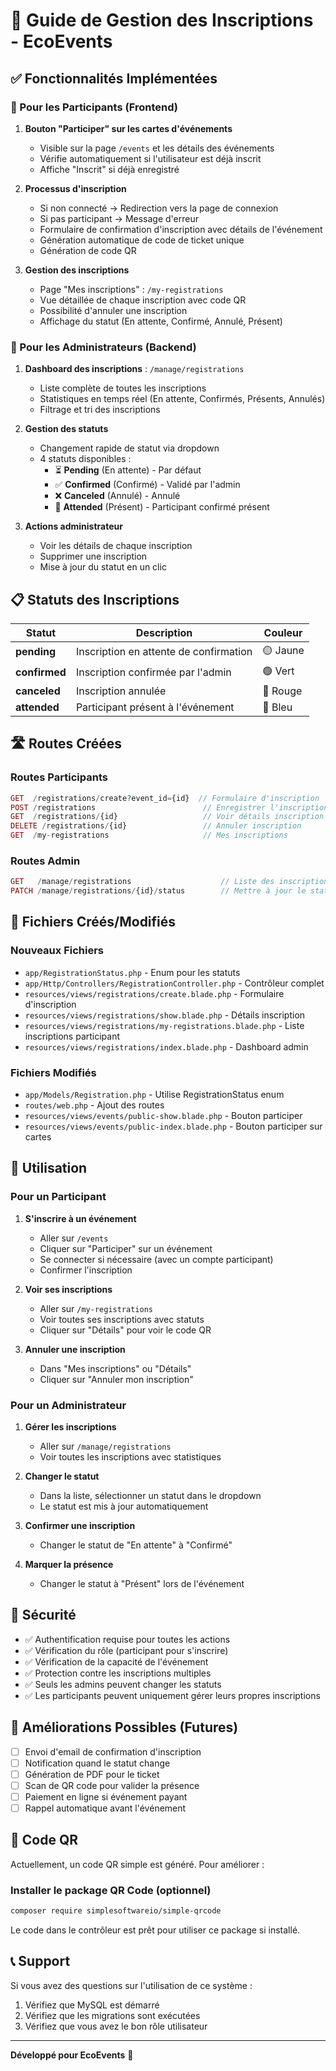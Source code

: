 # 🎫 Guide de Gestion des Inscriptions - EcoEvents

## ✅ Fonctionnalités Implémentées

### 🔹 Pour les Participants (Frontend)

1. **Bouton "Participer" sur les cartes d'événements**

    - Visible sur la page `/events` et les détails des événements
    - Vérifie automatiquement si l'utilisateur est déjà inscrit
    - Affiche "Inscrit" si déjà enregistré

2. **Processus d'inscription**

    - Si non connecté → Redirection vers la page de connexion
    - Si pas participant → Message d'erreur
    - Formulaire de confirmation d'inscription avec détails de l'événement
    - Génération automatique de code de ticket unique
    - Génération de code QR

3. **Gestion des inscriptions**
    - Page "Mes inscriptions" : `/my-registrations`
    - Vue détaillée de chaque inscription avec code QR
    - Possibilité d'annuler une inscription
    - Affichage du statut (En attente, Confirmé, Annulé, Présent)

### 🔹 Pour les Administrateurs (Backend)

1. **Dashboard des inscriptions** : `/manage/registrations`

    - Liste complète de toutes les inscriptions
    - Statistiques en temps réel (En attente, Confirmés, Présents, Annulés)
    - Filtrage et tri des inscriptions

2. **Gestion des statuts**

    - Changement rapide de statut via dropdown
    - 4 statuts disponibles :
        - ⏳ **Pending** (En attente) - Par défaut
        - ✅ **Confirmed** (Confirmé) - Validé par l'admin
        - ❌ **Canceled** (Annulé) - Annulé
        - 👤 **Attended** (Présent) - Participant confirmé présent

3. **Actions administrateur**
    - Voir les détails de chaque inscription
    - Supprimer une inscription
    - Mise à jour du statut en un clic

## 📋 Statuts des Inscriptions

| Statut        | Description                            | Couleur  |
| ------------- | -------------------------------------- | -------- |
| **pending**   | Inscription en attente de confirmation | 🟡 Jaune |
| **confirmed** | Inscription confirmée par l'admin      | 🟢 Vert  |
| **canceled**  | Inscription annulée                    | 🔴 Rouge |
| **attended**  | Participant présent à l'événement      | 🔵 Bleu  |

## 🛣️ Routes Créées

### Routes Participants

```php
GET  /registrations/create?event_id={id}  // Formulaire d'inscription
POST /registrations                        // Enregistrer l'inscription
GET  /registrations/{id}                   // Voir détails inscription
DELETE /registrations/{id}                 // Annuler inscription
GET  /my-registrations                     // Mes inscriptions
```

### Routes Admin

```php
GET   /manage/registrations                    // Liste des inscriptions
PATCH /manage/registrations/{id}/status        // Mettre à jour le statut
```

## 📁 Fichiers Créés/Modifiés

### Nouveaux Fichiers

-   `app/RegistrationStatus.php` - Enum pour les statuts
-   `app/Http/Controllers/RegistrationController.php` - Contrôleur complet
-   `resources/views/registrations/create.blade.php` - Formulaire d'inscription
-   `resources/views/registrations/show.blade.php` - Détails inscription
-   `resources/views/registrations/my-registrations.blade.php` - Liste inscriptions participant
-   `resources/views/registrations/index.blade.php` - Dashboard admin

### Fichiers Modifiés

-   `app/Models/Registration.php` - Utilise RegistrationStatus enum
-   `routes/web.php` - Ajout des routes
-   `resources/views/events/public-show.blade.php` - Bouton participer
-   `resources/views/events/public-index.blade.php` - Bouton participer sur cartes

## 🚀 Utilisation

### Pour un Participant

1. **S'inscrire à un événement**

    - Aller sur `/events`
    - Cliquer sur "Participer" sur un événement
    - Se connecter si nécessaire (avec un compte participant)
    - Confirmer l'inscription

2. **Voir ses inscriptions**

    - Aller sur `/my-registrations`
    - Voir toutes ses inscriptions avec statuts
    - Cliquer sur "Détails" pour voir le code QR

3. **Annuler une inscription**
    - Dans "Mes inscriptions" ou "Détails"
    - Cliquer sur "Annuler mon inscription"

### Pour un Administrateur

1. **Gérer les inscriptions**

    - Aller sur `/manage/registrations`
    - Voir toutes les inscriptions avec statistiques

2. **Changer le statut**

    - Dans la liste, sélectionner un statut dans le dropdown
    - Le statut est mis à jour automatiquement

3. **Confirmer une inscription**

    - Changer le statut de "En attente" à "Confirmé"

4. **Marquer la présence**
    - Changer le statut à "Présent" lors de l'événement

## 🔐 Sécurité

-   ✅ Authentification requise pour toutes les actions
-   ✅ Vérification du rôle (participant pour s'inscrire)
-   ✅ Vérification de la capacité de l'événement
-   ✅ Protection contre les inscriptions multiples
-   ✅ Seuls les admins peuvent changer les statuts
-   ✅ Les participants peuvent uniquement gérer leurs propres inscriptions

## 📧 Améliorations Possibles (Futures)

-   [ ] Envoi d'email de confirmation d'inscription
-   [ ] Notification quand le statut change
-   [ ] Génération de PDF pour le ticket
-   [ ] Scan de QR code pour valider la présence
-   [ ] Paiement en ligne si événement payant
-   [ ] Rappel automatique avant l'événement

## 🎨 Code QR

Actuellement, un code QR simple est généré. Pour améliorer :

### Installer le package QR Code (optionnel)

```bash
composer require simplesoftwareio/simple-qrcode
```

Le code dans le contrôleur est prêt pour utiliser ce package si installé.

## 📞 Support

Si vous avez des questions sur l'utilisation de ce système :

1. Vérifiez que MySQL est démarré
2. Vérifiez que les migrations sont exécutées
3. Vérifiez que vous avez le bon rôle utilisateur

---

**Développé pour EcoEvents** 🌱
